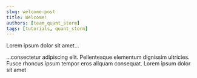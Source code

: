 ```yaml
---
slug: welcome-post
title: Welcome!
authors: [team_quant_storm]
tags: [tutorials, quant_storm]
---
```


Lorem ipsum dolor sit amet...

<!-- truncate -->

...consectetur adipiscing elit. Pellentesque elementum dignissim ultricies. Fusce rhoncus ipsum tempor eros aliquam consequat. Lorem ipsum dolor sit amet
